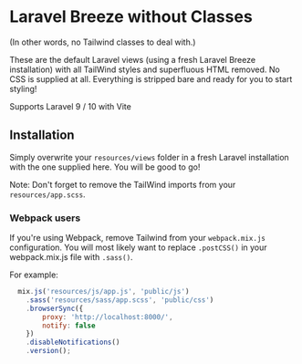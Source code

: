 # Laravel Breeze without Classes

(In other words, no Tailwind classes to deal with.)

These are the default Laravel views (using a fresh Laravel Breeze installation) with all TailWind styles and superfluous HTML removed. No CSS is supplied at all. Everything is stripped bare and ready for you to start styling!

Supports Laravel 9 / 10 with Vite

## Installation

Simply overwrite your `resources/views` folder in a fresh Laravel installation with the one supplied here. You will be good to go!

Note: Don't forget to remove the TailWind imports from your `resources/app.scss`. 

### Webpack users
If you're using Webpack, remove Tailwind from your `webpack.mix.js` configuration. You will most likely want to replace `.postCSS()` in your webpack.mix.js file with `.sass()`.

For example:

```javascript
  mix.js('resources/js/app.js', 'public/js')
    .sass('resources/sass/app.scss', 'public/css')
    .browserSync({
        proxy: 'http://localhost:8000/',
        notify: false
    })
    .disableNotifications()
    .version();
```

